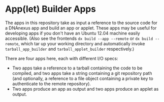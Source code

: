 App(let) Builder Apps
=====================

The apps in this repository take as input a reference to the source code for a
DNAnexus app and build an app or applet. These apps may be useful for
developing apps if you don't have an Ubuntu 12.04 machine easily accessible.
(Also see the frontends ``dx build --app --remote`` or ``dx build --remote``,
which tar up your working directory and automatically invoke
``tarball_app_builder`` and ``tarball_applet_builder`` respectively.)

There are four apps here, each with different I/O specs:

* Two apps take a reference to a tarball containing the code to be compiled,
  and two apps take a string containing a git repository path (and optionally,
  a reference to a file object containing a private key to authenticate to the
  remote repository).
* Two apps produce an app as output and two apps produce an applet as output.
